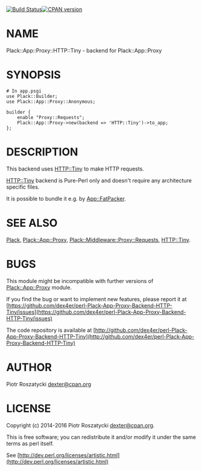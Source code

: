 [![Build Status](https://travis-ci.org/dex4er/perl-Plack-App-Proxy-Backend-HTTP-Tiny.svg?branch=master)](https://travis-ci.org/dex4er/perl-Plack-App-Proxy-Backend-HTTP-Tiny)[![CPAN version](https://badge.fury.io/pl/Plack-App-Proxy-Backend-HTTP-Tiny.svg)](https://metacpan.org/release/Plack-App-Proxy-Backend-HTTP-Tiny)

# NAME

Plack::App::Proxy::HTTP::Tiny - backend for Plack::App::Proxy

# SYNOPSIS

    # In app.psgi
    use Plack::Builder;
    use Plack::App::Proxy::Anonymous;

    builder {
        enable "Proxy::Requests";
        Plack::App::Proxy->new(backend => 'HTTP::Tiny')->to_app;
    };

# DESCRIPTION

This backend uses [HTTP::Tiny](https://metacpan.org/pod/HTTP::Tiny) to make HTTP requests.

[HTTP::Tiny](https://metacpan.org/pod/HTTP::Tiny) backend is Pure-Perl only and doesn't require any
architecture specific files.

It is possible to bundle it e.g. by [App::FatPacker](https://metacpan.org/pod/App::FatPacker).

# SEE ALSO

[Plack](https://metacpan.org/pod/Plack), [Plack::App::Proxy](https://metacpan.org/pod/Plack::App::Proxy), [Plack::Middleware::Proxy::Requests](https://metacpan.org/pod/Plack::Middleware::Proxy::Requests),
[HTTP::Tiny](https://metacpan.org/pod/HTTP::Tiny).

# BUGS

This module might be incompatible with further versions of
[Plack::App::Proxy](https://metacpan.org/pod/Plack::App::Proxy) module.

If you find the bug or want to implement new features, please report it at
[https://github.com/dex4er/perl-Plack-App-Proxy-Backend-HTTP-Tiny/issues](https://github.com/dex4er/perl-Plack-App-Proxy-Backend-HTTP-Tiny/issues)

The code repository is available at
[http://github.com/dex4er/perl-Plack-App-Proxy-Backend-HTTP-Tiny](http://github.com/dex4er/perl-Plack-App-Proxy-Backend-HTTP-Tiny)

# AUTHOR

Piotr Roszatycki <dexter@cpan.org>

# LICENSE

Copyright (c) 2014-2016 Piotr Roszatycki <dexter@cpan.org>.

This is free software; you can redistribute it and/or modify it under
the same terms as perl itself.

See [http://dev.perl.org/licenses/artistic.html](http://dev.perl.org/licenses/artistic.html)
